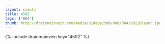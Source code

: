 ```yaml
--- 
layout: sieutv
title: 4502
tags: ["004"]
thumb: http://drainmainvein.com/media/videos/tmb/000/004/502/player.jpg
---
```

{% include drainmainvein key="4502" %} 
